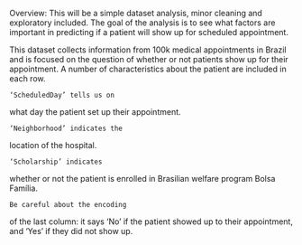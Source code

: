 Overview: This will be a simple dataset analysis, minor cleaning and exploratory included. The goal of the analysis is to see what factors are important in predicting if a patient will show up for scheduled appointment.

This dataset collects information
from 100k medical appointments in
Brazil and is focused on the question
of whether or not patients show up
for their appointment. A number of
characteristics about the patient are
included in each row.

    ‘ScheduledDay’ tells us on
what day the patient set up their
appointment.

    ‘Neighborhood’ indicates the
location of the hospital.

    ‘Scholarship’ indicates
whether or not the patient is
enrolled in Brasilian welfare
program Bolsa Família.

    Be careful about the encoding
of the last column: it says ‘No’ if
the patient showed up to their
appointment, and ‘Yes’ if they
did not show up.